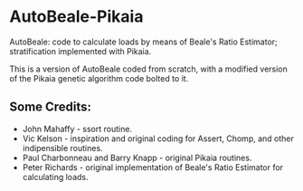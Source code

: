 # AutoBeale-Pikaia
AutoBeale: code to calculate loads by means of Beale's Ratio Estimator; stratification implemented with Pikaia.

This is a version of AutoBeale coded from scratch, with a modified version of the Pikaia genetic algorithm code bolted to it.

Some Credits:
--------------

* John Mahaffy - ssort routine.
* Vic Kelson - inspiration and original coding for Assert, Chomp, and other indipensible routines.
* Paul Charbonneau and Barry Knapp - original Pikaia routines.
* Peter Richards - original implementation of Beale's Ratio Estimator for calculating loads.


